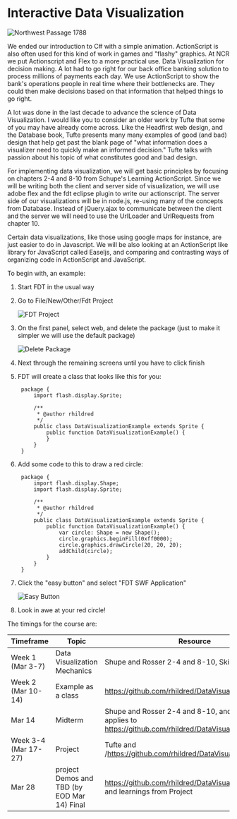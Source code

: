 Interactive Data Visualization
==================

![Northwest Passage 1788](http://upload.wikimedia.org/wikipedia/commons/thumb/6/64/1788_Schraembl_Map_of_the_Northwest_Passage_%28Alaska%2C_Pacific_Northwest%29_-_Geographicus_-_NorthwestPassage-schraembl-1788.jpg/320px-1788_Schraembl_Map_of_the_Northwest_Passage_%28Alaska%2C_Pacific_Northwest%29_-_Geographicus_-_NorthwestPassage-schraembl-1788.jpg "Northwest Passage 1788")

We ended our introduction to C# with a simple animation. ActionScript is also often used for this kind of work in games and "flashy" graphics. At NCR we put Actionscript and Flex to a more practical use. Data Visualization for decision making. A lot had to go right for our back office banking solution to process millions of payments each day. We use ActionScript to show the bank's operations people in real time where their bottlenecks are. They could then make decisions based on that information that helped things to go right.

A lot was done in the last decade to advance the science of Data Visualization. I would like you to consider an older work by Tufte that some of you may have already come across. Like the Headfirst web design, and the Database book, Tufte presents many many examples of good (and bad) design that help get past the blank page of "what information does a visualizer need to quickly make an informed decision." Tufte talks with passion about his topic of what constitutes good and bad design.

For implementing data visualization, we will get basic principles by focusing on chapters 2-4 and 8-10 from Schupe's Learning ActionScript. Since we will be writing both the client and server side of visualization, we will use adobe flex and the fdt eclipse plugin to write our actionscript. The server side of our visualizations will be in node.js, re-using many of the concepts from Database. Instead of jQuery.ajax to communicate between  the client and the server we will need to use the UrlLoader and UrlRequests from chapter 10.

Certain data visualizations, like those using google maps for instance, are just easier to do in Javascript. We will be also looking at an ActionScript like library for JavaScript called Easeljs, and comparing and contrasting ways of organizing code in ActionScript and JavaScript.

To begin with, an example:

1. Start FDT in the usual way
1. Go to File/New/Other/Fdt Project

	![FDT Project](images/Prog1750FDTProject.png "FDT Project")

3. On the first panel, select web, and delete the package (just to make it simpler we will use the default package)

	![Delete Package](images/Prog1750Package.png "Delete Package")

4. Next through the remaining screens until you have to click finish
5. FDT will create a class that looks like this for you:

		package {
			import flash.display.Sprite;
		
			/**
			 * @author rhildred
			 */
			public class DataVisualizationExample extends Sprite {
				public function DataVisualizationExample() {
				}
			}
		}
		
6. Add some code to this to draw a red circle:

		package {
			import flash.display.Shape;
			import flash.display.Sprite;
		
			/**
			 * @author rhildred
			 */
			public class DataVisualizationExample extends Sprite {
				public function DataVisualizationExample() {
					var circle: Shape = new Shape();
					circle.graphics.beginFill(0xff0000);
					circle.graphics.drawCircle(20, 20, 20);
					addChild(circle);
				}
			}
		}

7. Click the "easy button" and select "FDT SWF Application"

	![Easy Button](images/Prog1750EasyButton.png "Easy Button")	
	
1. Look in awe at your red circle!

The timings for the course are:

Timeframe|Topic|Resource
-------|----|------
Week 1 (Mar 3-7)|Data Visualization Mechanics|Shupe and Rosser 2-4 and 8-10, Skim Tufte
Week 2 (Mar 10-14)|Example as a class|https://github.com/rhildred/DataVisualizationExample
Mar 14|Midterm|Shupe and Rosser 2-4 and 8-10, and Tufte as it applies to https://github.com/rhildred/DataVisualizationExample
Week 3-4 (Mar 17-27)|Project|Tufte and /https://github.com/rhildred/DataVisualizationExample
Mar 28|project Demos and TBD (by EOD Mar 14) Final|https://github.com/rhildred/DataVisualizationExample and learnings from Project
      